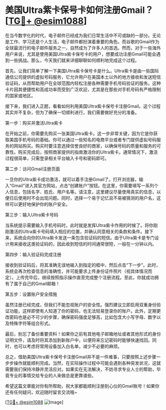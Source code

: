 # 美国Ultra紫卡保号卡如何注册Gmail？[[TG💪+ @esim1088](https://t.me/s/esim1088)]

在当今数字化的时代，电子邮件已经成为我们日常生活中不可或缺的一部分。无论是工作、学习还是个人生活，电子邮件都扮演着重要的角色。而谷歌的Gmail作为全球最流行的电子邮件服务之一，自然成为了许多人的首选。然而，对于一些海外用户来说，尤其是使用美国Ultra紫卡保号卡的用户，想要成功注册Gmail可能会遇到一些挑战。那么，今天我们就来详细聊聊如何顺利地完成这个过程。

首先，让我们简单了解一下美国Ultra紫卡保号卡是什么。Ultra紫卡是由一些国际通信公司提供的虚拟号码服务，它允许用户在美国本土以外的地方接收和发送短信验证码，从而帮助用户在全球范围内轻松注册各种需要手机号码验证的服务。这种卡片因其便捷性和高成功率而受到广泛欢迎，尤其是在那些对手机号码有严格限制的国家或地区。

接下来，我们进入正题，看看如何利用美国Ultra紫卡保号卡注册Gmail。这个过程其实并不复杂，但为了确保一切顺利进行，我们需要做好充分的准备。

第一步：购买并激活Ultra紫卡

在开始之前，你需要先购买一张美国Ultra紫卡。这一步非常关键，因为它是你获取美国手机号码的基础。你可以通过一些知名的电商平台或者专门提供虚拟号码服务的网站购买。购买时要注意选择信誉良好的商家，以确保号码的质量和服务的可靠性。购买完成后，按照商家提供的指南激活你的Ultra紫卡。通常情况下，激活过程很简单，只需登录相关平台输入卡号和密码即可。

第二步：访问Gmail注册页面

一旦你的Ultra紫卡成功激活，就可以着手注册Gmail了。打开浏览器，输入“Gmail”进入其官方网站，点击“创建账户”按钮。在这里，你需要填写一系列个人信息，包括名字、姓氏、用户名等。请注意，这里建议尽量使用真实的信息，以便日后使用时不会出现问题。同时，选择一个易于记忆且不易被猜测的用户名，这样可以更好地保护你的账户安全。

第三步：输入Ultra紫卡号码

当系统提示需要输入手机号码时，此时就是发挥Ultra紫卡作用的时候了。将你刚刚激活的Ultra紫卡号码填入相应的位置，并确认同意相关的条款和条件。接下来，系统会向你的Ultra紫卡发送一条包含验证码的短信。由于Ultra紫卡是专门设计用来接收这类验证码的，因此收到短信的时间通常很短，一般在一分钟以内。

第四步：输入验证码完成注册

接收到验证码后，将其准确无误地输入到指定的框中，然后点击“下一步”。此时，系统会再次检查信息的准确性，并可能要求上传身份证件照片（视具体情况而定）。上传完毕后，继续按照指示操作直至完成整个注册流程。至此，你就成功拥有了属于自己的Gmail邮箱！

第五步：设置账户安全措施

虽然注册已经完成，但我们不能忽视账户的安全性。强烈建议立即启用双重身份验证功能，这样即使有人知道了你的密码，也无法轻易登录你的账户。此外，定期更改密码也是必不可少的步骤，确保密码强度足够高，比如包含大小写字母、数字以及特殊字符等组合形式。

最后，别忘了备份重要资料！如果你之前有其他电子邮箱地址或者其他形式的身份证明文件，请及时将其添加到新账户中，以便将来忘记密码时能够快速找回。同时，也可以考虑将常用设备加入白名单，减少不必要的麻烦。

总之，借助美国Ultra紫卡保号卡注册Gmail并不是一件难事，只要按照上述步骤一步步操作就能顺利完成。当然，在实际操作过程中可能会遇到各种突发状况，这就需要我们保持冷静并灵活应对。如果实在无法解决，不妨寻求专业人士的帮助，毕竟专业的事情交给专业的人来做总是更靠谱些。

希望这篇文章能对你有所帮助，祝大家都能顺利注册到心仪的Gmail账号！如果你还有任何疑问，欢迎随时留言交流哦~ 

[[TG💪+ @esim1088](https://t.me/s/esim1088) ![Image](https://i.postimg.cc/4NQfJmqS/Snipaste-2025-05-13-00-14-12.png)]